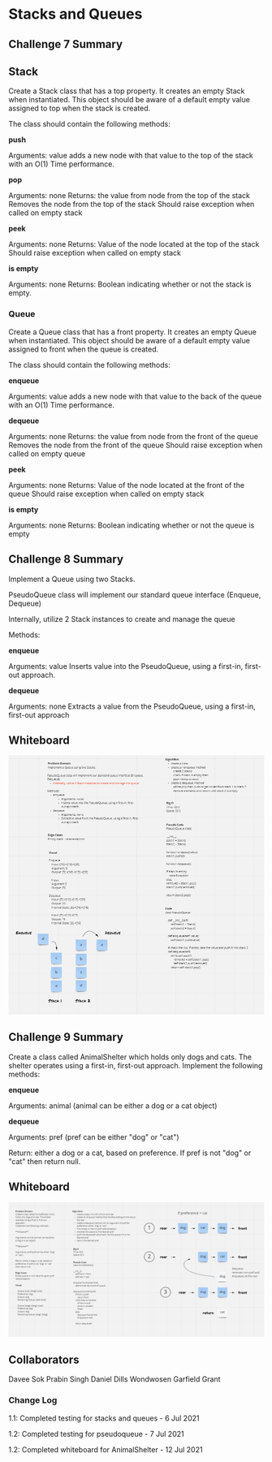 # Stacks and Queues

## Challenge 7 Summary

## Stack

Create a Stack class that has a top property. It creates an empty Stack when instantiated.
This object should be aware of a default empty value assigned to top when the stack is created.

The class should contain the following methods:

**push**

Arguments: value
adds a new node with that value to the top of the stack with an O(1) Time performance.

**pop**

Arguments: none
Returns: the value from node from the top of the stack
Removes the node from the top of the stack
Should raise exception when called on empty stack

**peek**

Arguments: none
Returns: Value of the node located at the top of the stack
Should raise exception when called on empty stack

**is empty**

Arguments: none
Returns: Boolean indicating whether or not the stack is empty.

### Queue

Create a Queue class that has a front property. It creates an empty Queue when instantiated.
This object should be aware of a default empty value assigned to front when the queue is created.

The class should contain the following methods:

**enqueue**

Arguments: value
adds a new node with that value to the back of the queue with an O(1) Time performance.

**dequeue**

Arguments: none
Returns: the value from node from the front of the queue
Removes the node from the front of the queue
Should raise exception when called on empty queue

**peek**

Arguments: none
Returns: Value of the node located at the front of the queue
Should raise exception when called on empty stack

**is empty**

Arguments: none
Returns: Boolean indicating whether or not the queue is empty


## Challenge 8 Summary

Implement a Queue using two Stacks.

PseudoQueue class will implement our standard queue interface (Enqueue, Dequeue)

Internally, utilize 2 Stack instances to create and manage the queue

Methods:

**enqueue**

Arguments: value
Inserts value into the PseudoQueue, using a first-in, first-out approach.

**dequeue**

Arguments: none
Extracts a value from the PseudoQueue, using a first-in, first-out approach

## Whiteboard

![](stack-queue-pseudo.PNG)

## Challenge 9 Summary

Create a class called AnimalShelter which holds only dogs and cats. The shelter operates using a first-in, first-out approach.
Implement the following methods:

**enqueue**

Arguments: animal (animal can be either a dog or a cat object)

**dequeue**

Arguments: pref (pref can be either "dog" or "cat")

Return: either a dog or a cat, based on preference. If pref is not "dog" or "cat" then return null.

## Whiteboard

![](stack-queue-animal-shelter.PNG)

## Collaborators

Davee Sok
Prabin Singh
Daniel Dills
Wondwosen
Garfield Grant

### Change Log

1.1: Completed testing for stacks and queues - 6 Jul 2021

1.2: Completed testing for pseudoqueue - 7 Jul 2021

1.2: Completed whiteboard for AnimalShelter - 12 Jul 2021

